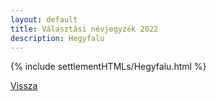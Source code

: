 ```yaml
---
layout: default
title: Választási névjegyzék 2022
description: Hegyfalu
---
```


{% include settlementHTMLs/Hegyfalu.html %}

[Vissza](../)
